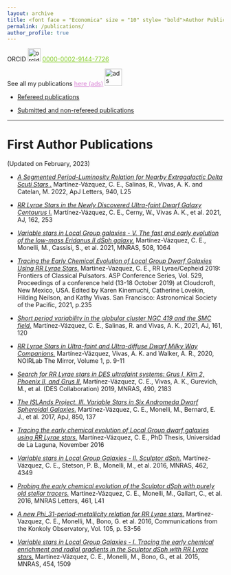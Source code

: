 ```yaml
---
layout: archive
title: <font face = "Economica" size = "10" style= "bold">Author Publications</font>
permalink: /publications/
author_profile: true
---
```

ORCID <img src="https://orcid.org/assets/vectors/orcid.logo.icon.svg" alt="orcid" width="30"/> <a href="https://orcid.org/0000-0002-9144-7726" style="color:#84CC27">0000-0002-9144-7726</a>

See all my publications <a href="https://ui.adsabs.harvard.edu/search/q=%20%20author%3A%22Mart%C3%ADnez-V%C3%A1zquez%2C%20C.%20E.%22&sort=date%20desc%2C%20bibcode%20desc&p_=0" style="color:#D881D4"> here (ads)</a>  <img src="https://ui.adsabs.harvard.edu/styles/img/transparent_logo.svg" alt="ads" width="40"/>

<ul>
  <li> <p> <a href="https://ui.adsabs.harvard.edu/search/filter_property_fq_property=AND&filter_property_fq_property=property%3A%22refereed%22&fq=%7B!type%3Daqp%20v%3D%24fq_property%7D&fq_property=(property%3A%22refereed%22)&q=%20%20author%3A%22Mart%C3%ADnez-V%C3%A1zquez%2C%20C.%20E.%22&sort=date%20desc%2C%20bibcode%20desc&p_=0"> Refereed publications </a> </p> </li> 
 
  <li> <p> <a href="https://ui.adsabs.harvard.edu/search/filter_property_fq_property=AND&filter_property_fq_property=property%3A%22notrefereed%22&fq=%7B!type%3Daqp%20v%3D%24fq_property%7D&fq_property=(property%3A%22notrefereed%22)&q=%20%20author%3A%22Mart%C3%ADnez-V%C3%A1zquez%2C%20C.%20E.%22&sort=date%20desc%2C%20bibcode%20desc&p_=0"> Submitted and non-refereed publications </a> </p> </li> 
</ul>


<!--
<h1>First Author Publications</h1>
{% if author.googlescholar %}
  You can also find my articles on <u><a href="{{author.googlescholar}}">my Google Scholar profile</a>.</u>
{% endif %}
{% include base_path %}
{% for post in site.publications reversed %}
  {% include archive-single.html %}
{% endfor %}
-->

---

First Author Publications
=========================

(Updated on February, 2023)

* [*A Segmented Period-Luminosity Relation for Nearby Extragalactic Delta Scuti Stars
.*](https://ui.adsabs.harvard.edu/abs/2022ApJ...940L..25M/abstract)
Martínez-Vázquez, C. E., Salinas, R., Vivas, A. K. and Catelan, M. 2022, ApJ Letters, 940, L25

* [*RR Lyrae Stars in the Newly Discovered Ultra-faint Dwarf Galaxy Centaurus I.*](https://ui.adsabs.harvard.edu/abs/2021AJ....162..253M/abstract)
Martínez-Vázquez, C. E., Cerny, W., Vivas A. K., et al. 2021, AJ, 162, 253

* [*Variable stars in Local Group galaxies - V. The fast and early evolution of the low-mass Eridanus II dSph galaxy.*](https://ui.adsabs.harvard.edu/abs/2021MNRAS.508.1064M/abstract)
Martínez-Vázquez, C. E., Monelli, M., Cassisi, S., et al. 2021, MNRAS, 508, 1064

* [*Tracing the Early Chemical Evolution of Local Group Dwarf Galaxies Using RR Lyrae Stars.*](https://ui.adsabs.harvard.edu/abs/2021ASPC..529..235M/abstract)
Martinez-Vazquez, C. E., RR Lyrae/Cepheid 2019: Frontiers of Classical Pulsators. ASP Conference Series, Vol. 529, Proceedings of a conference held (13-18 October 2019) at Cloudcroft, New Mexico, USA. Edited by Karen Kinemuchi, Catherine Lovekin, Hilding Neilson, and Kathy Vivas. San Francisco: Astronomical Society of the Pacific, 2021, p.235

* [*Short period variability in the globular cluster NGC 419 and the SMC field.*](https://ui.adsabs.harvard.edu/abs/2021AJ....161..120M/abstract)
Martínez-Vázquez, C. E., Salinas, R. and Vivas, A. K., 2021, AJ, 161, 120

* [*RR Lyrae Stars in Ultra-faint and Ultra-diffuse Dwarf Milky Way Companions.*](https://ui.adsabs.harvard.edu/abs/2020Mirro...1....9M/abstract)
Martínez-Vázquez, Vivas, A. K. and Walker, A. R., 2020, NOIRLab The Mirror, Volume 1, p. 9-11

* [*Search for RR Lyrae stars in DES ultrafaint systems: Grus I, Kim 2, Phoenix II, and Grus II.*](https://ui.adsabs.harvard.edu/abs/2019MNRAS.490.2183M/abstract)
Martínez-Vázquez, C. E., Vivas, A. K., Gurevich, M., et al. (DES Collaboration) 2019, MNRAS, 490, 2183

* [*The ISLAnds Project. III. Variable Stars in Six Andromeda Dwarf Spheroidal Galaxies.*](https://ui.adsabs.harvard.edu/abs/2017ApJ...850..137M/abstract)
Martínez-Vázquez, C. E., Monelli, M., Bernard, E. J., et al. 2017, ApJ, 850, 137

* [*Tracing the early chemical evolution of Local Group dwarf galaxies using RR Lyrae stars.*](https://ui.adsabs.harvard.edu/abs/2016PhDT.......483M/abstract)
Martínez-Vázquez, C. E., PhD Thesis, Universidad de La Laguna, November 2016

* [*Variable stars in Local Group Galaxies - II. Sculptor dSph.*](https://ui.adsabs.harvard.edu/abs/2016MNRAS.462.4349M/abstract)
Martínez-Vázquez, C. E., Stetson, P. B., Monelli, M., et al. 2016, MNRAS, 462, 4349

* [*Probing the early chemical evolution of the Sculptor dSph with purely old stellar tracers.*](https://ui.adsabs.harvard.edu/abs/2016MNRAS.461L..41M/abstract)
Martínez-Vázquez, C. E., Monelli, M., Gallart, C., et al. 2016, MNRAS Letters, 461, L41

* [*A new Phi_31-period-metallicity relation for RR Lyrae stars.*](https://ui.adsabs.harvard.edu/abs/2016CoKon.105...53M/abstract)
Martinez-Vazquez, C. E., Monelli, M., Bono, G. et al. 2016, Communications from the Konkoly Observatory, Vol. 105, p. 53-56

* [*Variable stars in Local Group Galaxies - I. Tracing the early chemical enrichment and radial gradients in the Sculptor dSph with RR Lyrae stars.*](https://ui.adsabs.harvard.edu/abs/2015MNRAS.454.1509M/abstract)
Martínez-Vázquez, C. E., Monelli, M., Bono, G., et al. 2015, MNRAS, 454, 1509



